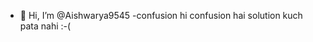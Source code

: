 - 👋 Hi, I’m @Aishwarya9545
-confusion hi confusion hai solution kuch pata nahi :-( 

<!---
Aishwarya9545/Aishwarya9545 is a ✨ special ✨ repository because its `README.md` (this file) appears on your GitHub profile.
You can click the Preview link to take a look at your changes.
--->
